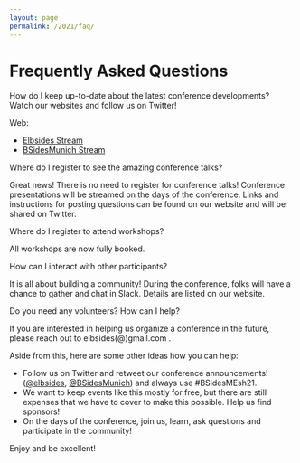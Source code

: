 ```yaml
---
layout: page
permalink: /2021/faq/
---
```


# Frequently Asked Questions

How do I keep up-to-date about the latest conference developments?
Watch our websites and follow us on Twitter!

Web:
- [Elbsides Stream](https://elbsides.de/2021/stream/)
- [BSidesMunich Stream](https://2021.bsidesmunich.org/stream/)


Where do I register to see the amazing conference talks?

Great news! There is no need to register for conference talks! Conference presentations will be streamed on the days of the conference. Links and instructions for posting questions can be found on our website and will be shared on Twitter.

Where do I register to attend workshops?

All workshops are now fully booked.

How can I interact with other participants?

It is all about building a community! During the conference, folks will have a chance to gather and chat in Slack. Details are listed on our website.

Do you need any volunteers? How can I help?

If you are interested in helping us organize a conference in the future, please reach out to elbsides(@)gmail.com .

Aside from this, here are some other ideas how you can help:
- Follow us on Twitter and retweet our conference announcements! ([@elbsides](https://twitter.com/elbsides), [@BSidesMunich](https://twitter.com/BSidesMunich)) and always use #BSidesMEsh21.
- We want to keep events like this mostly for free, but there are still expenses that we have to cover to make this possible. Help us find sponsors!
- On the days of the conference, join us, learn, ask questions and participate in the community!

Enjoy and be excellent!
